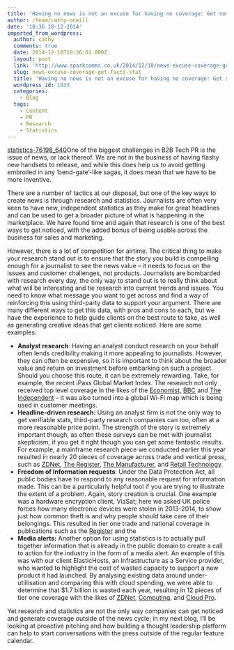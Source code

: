 ```yaml
---
title: 'Having no news is not an excuse for having no coverage: Get some facts, STAT'
author: /team/cathy-oneill
date: '10:36 18-12-2014'
imported_from_wordpress:
  author: cathy
  comments: true
  date: 2014-12-18T10:36:01.000Z
  layout: post
  link: 'http://www.sparkcomms.co.uk/2014/12/18/news-excuse-coverage-get-facts-stat/'
  slug: news-excuse-coverage-get-facts-stat
  title: 'Having no news is not an excuse for having no coverage: Get some facts, STAT'
  wordpress_id: 1933
  categories:
    - Blog
  tags:
    - Content
    - PR
    - Research
    - Statistics
---
```


[statistics-76198_640](statistics-76198_640-150x150.jpg)One of the biggest challenges in B2B Tech PR is the issue of news, or lack thereof. We are not in the business of having flashy new handsets to release, and while this does help us to avoid getting embroiled in any ‘bend-gate’-like sagas, it does mean that we have to be more inventive.

There are a number of tactics at our disposal, but one of the key ways to create news is through research and statistics. Journalists are often very keen to have new, independent statistics as they make for great headlines and can be used to get a broader picture of what is happening in the marketplace. We have found time and again that research is one of the best ways to get noticed, with the added bonus of being usable across the business for sales and marketing.

However, there is a lot of competition for airtime. The critical thing to make your research stand out is to ensure that the story you build is compelling enough for a journalist to see the news value – it needs to focus on the issues and customer challenges, not products. Journalists are bombarded with research every day, the only way to stand out is to really think about what will be interesting and tie research into current trends and issues. You need to know what message you want to get across and find a way of reinforcing this using third-party data to support your argument. There are many different ways to get this data, with pros and cons to each, but we have the experience to help guide clients on the best route to take, as well as generating creative ideas that get clients noticed. Here are some examples:

  * **Analyst research**: Having an analyst conduct research on your behalf often lends credibility making it more appealing to journalists. However, they can often be expensive, so it is important to think about the broader value and return on investment before embarking on such a project. Should you choose this route, it can be extremely rewarding. Take, for example, the recent iPass Global Market Index. The research not only received top level coverage in the likes of the [Economist,](http://www.economist.com/news/science-and-technology/21632739-wi-fi-hotspots-become-ubiquitous-who-needs-cellular-wireless-when-wireless-worlds) [BBC](http://www.bbc.com/news/technology-29726632) and [The Independent](http://www.independent.co.uk/life-style/gadgets-and-tech/wifi-is-the-future-of-mobile-data-global-survey-shows-one-internet-hotspot-for-every-150-people-9835319.html) – it was also turned into a global Wi-Fi map which is being used in customer meetings.
  * **Headline-driven research:** Using an analyst firm is not the only way to get verifiable stats, third-party research companies can too, often at a more reasonable price point. The strength of the story is extremely important though, as often these surveys can be met with journalist skepticism, if you get it right though you can get some fantastic results. For example, a mainframe research piece we conducted earlier this year resulted in nearly 20 pieces of coverage across trade and vertical press, such as [ZDNet](http://www.zdnet.com/shortage-of-mainframe-skills-looms-but-companies-remain-in-denial-7000026445/), [The Register](http://www.theregister.co.uk/2014/02/20/compuware_mainframe_retirements/), [The Manufacturer](http://www.themanufacturer.com/articles/mobile-application-development-unaligned-with-mainframe-legacy/), and [Retail Technology](http://www.retailtechnology.co.uk/news/5116/cios-warn-on-mainframe-skill-shortage/).
  * **Freedom of Information requests**: Under the Data Protection Act, all public bodies have to respond to any reasonable request for information made. This can be a particularly helpful tool if you are trying to illustrate the extent of a problem. Again, story creation is crucial. One example was a hardware encryption client, ViaSat; here we asked UK police forces how many electronic devices were stolen in 2013-2014, to show just how common theft is and why people should take care of their belongings. This resulted in tier one trade and national coverage in publications such as the [Register](http://www.theregister.co.uk/2014/08/11/london_tops_electronic_theft_league_table/) and the
  * **Media alerts:** Another option for using statistics is to actually pull together information that is already in the public domain to create a call to action for the industry in the form of a media alert. An example of this was with our client ElasticHosts, an Infrastructure as a Service provider, who wanted to highlight the cost of wasted capacity to support a new product it had launched. By analysing existing data around under-utlilisation and comparing this with cloud spending, we were able to determine that $1.7 billion is wasted each year, resulting in 12 pieces of tier one coverage with the likes of [ZDNet](http://www.zdnet.com/cloud-customers-are-still-paying-for-twice-as-much-as-they-need-7000033369/), [Computing](http://www.computing.co.uk/ctg/news/2363421/companies-over-provisioning-and-over-paying-for-cloud-claims-research), and [Cloud Pro](http://www.cloudpro.co.uk/cloud-essentials/general/4463/cloud-users-pay-twice-as-much-as-they-need-for-services).

Yet research and statistics are not the only way companies can get noticed and generate coverage outside of the news cycle; in my next blog, I’ll be looking at proactive pitching and how building a thought leadership platform can help to start conversations with the press outside of the regular feature calendar.
